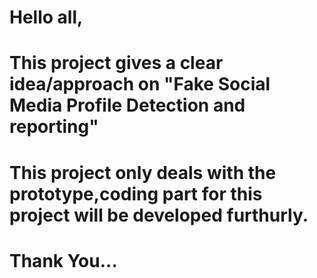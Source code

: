 #  Hello all,
#  This project gives a clear idea/approach on "Fake Social Media Profile Detection and reporting"
#  This project only deals with the prototype,coding part for this project will be developed furthurly.

#  Thank You...

